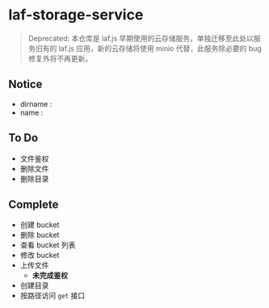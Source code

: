 # laf-storage-service

> Deprecated: 本仓库是 laf.js 早期使用的云存储服务，单独迁移至此处以服务旧有的 laf.js 应用，新的云存储将使用 minio 代替，此服务除必要的 bug 修复外将不再更新。
## Notice

- dirname :
- name :

## To Do

- 文件鉴权
- 删除文件
- 删除目录

## Complete

- 创建 bucket
- 删除 bucket
- 查看 bucket 列表
- 修改 bucket
- 上传文件
  - **未完成鉴权**
- 创建目录
- 按路径访问 `get` 接口
